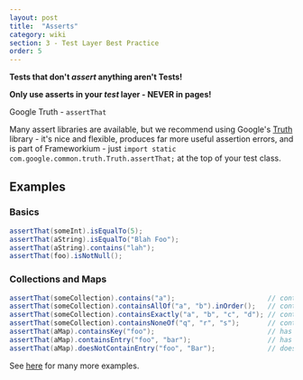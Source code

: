 ```yaml
---
layout: post
title:  "Asserts"
category: wiki
section: 3 - Test Layer Best Practice
order: 5
---
```


**Tests that don't _assert_ anything aren't Tests!**

**Only use asserts in your _test_ layer - NEVER in pages!**

Google Truth - `assertThat`

Many assert libraries are available, but we recommend using Google's 
[Truth](https://google.github.io/truth/) library - it's nice and flexible, 
produces far more useful assertion errors, and is part of Frameworkium - 
just `import static com.google.common.truth.Truth.assertThat;` at the top of your test class.

## Examples

### Basics

```java
assertThat(someInt).isEqualTo(5);
assertThat(aString).isEqualTo("Blah Foo");
assertThat(aString).contains("lah");
assertThat(foo).isNotNull();
```

### Collections and Maps

```java
assertThat(someCollection).contains("a");                       // contains this item
assertThat(someCollection).containsAllOf("a", "b").inOrder();   // contains items in the given order
assertThat(someCollection).containsExactly("a", "b", "c", "d"); // contains all and only these items
assertThat(someCollection).containsNoneOf("q", "r", "s");       // contains none of these items
assertThat(aMap).containsKey("foo");                            // has a key
assertThat(aMap).containsEntry("foo", "bar");                   // has a key, with given value
assertThat(aMap).doesNotContainEntry("foo", "Bar");             // does not have the given entry
```

See [here](http://google.github.io/truth/usage/#built-in-propositions) for many more examples.
